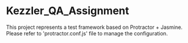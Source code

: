 # Kezzler_QA_Assignment

This project represents a test framework based on Protractor + Jasmine.
Please refer to 'protractor.conf.js' file to manage the configuration.

